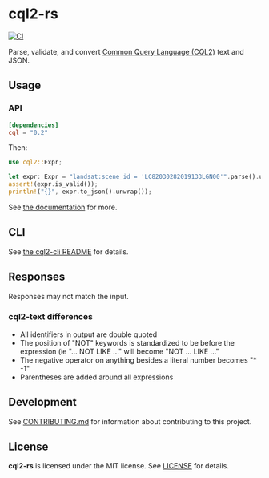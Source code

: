 # cql2-rs

[![CI](https://github.com/developmentseed/cql2-rs/actions/workflows/ci.yml/badge.svg)](https://github.com/developmentseed/cql2-rs/actions/workflows/ci.yml)

Parse, validate, and convert [Common Query Language (CQL2)](https://www.ogc.org/standard/cql2/) text and JSON.

## Usage

### API

```toml
[dependencies]
cql = "0.2"
```

Then:

```rust
use cql2::Expr;

let expr: Expr = "landsat:scene_id = 'LC82030282019133LGN00'".parse().unwrap();
assert!(expr.is_valid());
println!("{}", expr.to_json().unwrap());
```

See [the documentation](https://docs.rs/cql2) for more.

## CLI

See [the cql2-cli README](./cli/README.md) for details.

## Responses

Responses may not match the input.

### cql2-text differences

- All identifiers in output are double quoted
- The position of "NOT" keywords is standardized to be before the expression (ie "... NOT LIKE ..." will become "NOT ... LIKE ..."
- The negative operator on anything besides a literal number becomes "* -1"
- Parentheses are added around all expressions

## Development

See [CONTRIBUTING.md](./CONTRIBUTING.md) for information about contributing to this project.

## License

**cql2-rs** is licensed under the MIT license.
See [LICENSE](./LICENSE) for details.
